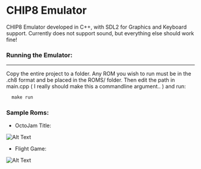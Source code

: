 # CHIP8 Emulator

CHIP8 Emulator developed in C++, with SDL2 for Graphics and Keyboard support. Currently does not support sound, but everything else should work fine!

### Running the Emulator:
----------------------
Copy the entire project to a folder. Any ROM you wish to run must be in the .ch8 format and be placed in the ROMS/ folder. Then edit the path in main.cpp ( I really should make this a commandline argument.. ) and run:

```cpp
  make run  
```
### Sample Roms:
- OctoJam Title:

![Alt Text](https://media.giphy.com/media/xYPBKti7x4O7sqBXWH/giphy.gif)

- Flight Game:

![Alt Text](https://media.giphy.com/media/v1.Y2lkPTc5MGI3NjExZm9sN3h0OG1nZzhuM3VicHRzNjBsMXo4Z3U4dWlkbzg0NjY1cXRyZyZlcD12MV9pbnRlcm5hbF9naWZfYnlfaWQmY3Q9Zw/SaEnwPJvTCdzXfOA8D/giphy.gif)
